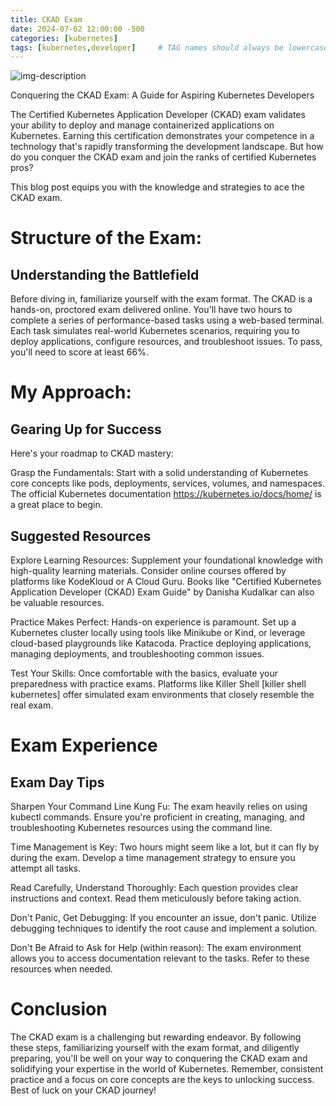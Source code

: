 ```yaml
---
title: CKAD Exam
date: 2024-07-02 12:00:00 -500
categories: [kubernetes]
tags: [kubernetes,developer]     # TAG names should always be lowercase
---
```


![img-description](https://miro.medium.com/v2/resize:fit:1400/1*qz1OCBZdKM_Q4dvFcKGZ8g.png)

Conquering the CKAD Exam: A Guide for Aspiring Kubernetes Developers

The Certified Kubernetes Application Developer (CKAD) exam validates your ability to deploy and manage containerized applications on Kubernetes. Earning this certification demonstrates your competence in a technology that's rapidly transforming the development landscape. But how do you conquer the CKAD exam and join the ranks of certified Kubernetes pros?

This blog post equips you with the knowledge and strategies to ace the CKAD exam.

# Structure of the Exam: 
## Understanding the Battlefield

Before diving in, familiarize yourself with the exam format. The CKAD is a hands-on, proctored exam delivered online. You'll have two hours to complete a series of performance-based tasks using a web-based terminal. Each task simulates real-world Kubernetes scenarios, requiring you to deploy applications, configure resources, and troubleshoot issues. To pass, you'll need to score at least 66%.

# My Approach:
## Gearing Up for Success

Here's your roadmap to CKAD mastery:

Grasp the Fundamentals:  Start with a solid understanding of Kubernetes core concepts like pods, deployments, services, volumes, and namespaces. The official Kubernetes documentation https://kubernetes.io/docs/home/ is a great place to begin.

## Suggested Resources
Explore Learning Resources:  Supplement your foundational knowledge with high-quality learning materials. Consider online courses offered by platforms like KodeKloud or A Cloud Guru. Books like "Certified Kubernetes Application Developer (CKAD) Exam Guide" by Danisha Kudalkar can also be valuable resources.

Practice Makes Perfect:  Hands-on experience is paramount. Set up a Kubernetes cluster locally using tools like Minikube or Kind, or leverage cloud-based playgrounds like Katacoda. Practice deploying applications, managing deployments, and troubleshooting common issues.

Test Your Skills:  Once comfortable with the basics, evaluate your preparedness with practice exams. Platforms like Killer Shell [killer shell kubernetes] offer simulated exam environments that closely resemble the real exam.

# Exam Experience
## Exam Day Tips

Sharpen Your Command Line Kung Fu: The exam heavily relies on using kubectl commands. Ensure you're proficient in creating, managing, and troubleshooting Kubernetes resources using the command line.

Time Management is Key:  Two hours might seem like a lot, but it can fly by during the exam. Develop a time management strategy to ensure you attempt all tasks.

Read Carefully, Understand Thoroughly: Each question provides clear instructions and context. Read them meticulously before taking action.

Don't Panic, Get Debugging: If you encounter an issue, don't panic. Utilize debugging techniques to identify the root cause and implement a solution.

Don't Be Afraid to Ask for Help (within reason): The exam environment allows you to access documentation relevant to the tasks. Refer to these resources when needed.

# Conclusion

The CKAD exam is a challenging but rewarding endeavor. By following these steps, familiarizing yourself with the exam format, and diligently preparing, you'll be well on your way to conquering the CKAD exam and solidifying your expertise in the world of Kubernetes. Remember, consistent practice and a focus on core concepts are the keys to unlocking success. Best of luck on your CKAD journey!






